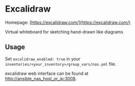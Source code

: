 # Excalidraw

Homepage: [https://excalidraw.com/](https://excalidraw.com/)

Virtual whiteboard for sketching hand-drawn like diagrams

## Usage

Set `excalidraw_enabled: true` in your `inventories/<your_inventory>/group_vars/nas.yml` file.

excalidraw web interface can be found at [http://ansible_nas_host_or_ip:3008](http://ansible_nas_host_or_ip:3008).

